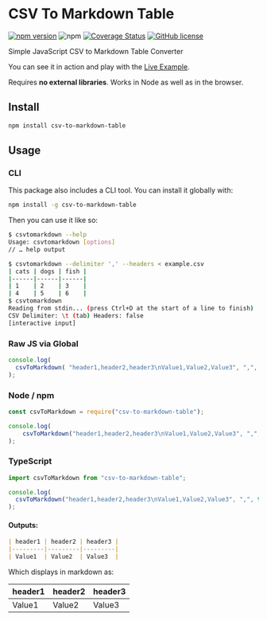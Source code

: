 # CSV To Markdown Table

[![npm version](https://badge.fury.io/js/csv-to-markdown-table.svg)](https://badge.fury.io/js/csv-to-markdown-table)
![npm](https://img.shields.io/npm/dt/csv-to-markdown-table.svg?color=blue)
[![Coverage Status](https://coveralls.io/repos/github/donatj/CsvToMarkdownTable/badge.svg?branch=master)](https://coveralls.io/github/donatj/CsvToMarkdownTable?branch=master)
[![GitHub license](https://img.shields.io/badge/license-MIT-blue.svg)](https://raw.githubusercontent.com/donatj/csvtomarkdowntable/master/LICENSE.md)

Simple JavaScript CSV to Markdown Table Converter

You can see it in action and play with the [Live Example](https://donatstudios.com/CsvToMarkdownTable).

Requires **no external libraries**. Works in Node as well as in the browser.

## Install

```bash
npm install csv-to-markdown-table
```

## Usage

### CLI

This package also includes a CLI tool. You can install it globally with:

```bash
npm install -g csv-to-markdown-table
```

Then you can use it like so:

```bash
$ csvtomarkdown --help
Usage: csvtomarkdown [options]
// … help output

$ csvtomarkdown --delimiter ',' --headers < example.csv
| cats | dogs | fish | 
|------|------|------| 
| 1    | 2    | 3    | 
| 4    | 5    | 6    |
$ csvtomarkdown
Reading from stdin... (press Ctrl+D at the start of a line to finish)
CSV Delimiter: \t (tab) Headers: false
[interactive input]
```

### Raw JS via Global

```js
console.log(
  csvToMarkdown( "header1,header2,header3\nValue1,Value2,Value3", ",", true)
);
```

### Node / npm

```js
const csvToMarkdown = require("csv-to-markdown-table");

console.log(
	csvToMarkdown("header1,header2,header3\nValue1,Value2,Value3", ",", true)
);
```

### TypeScript

```ts
import csvToMarkdown from "csv-to-markdown-table";

console.log(
  csvToMarkdown("header1,header2,header3\nValue1,Value2,Value3", ",", true)
);
```

#### Outputs:

```markdown
| header1 | header2 | header3 | 
|---------|---------|---------| 
| Value1  | Value2  | Value3  | 
```

Which displays in markdown as:

| header1 | header2 | header3 | 
|---------|---------|---------| 
| Value1  | Value2  | Value3  | 
